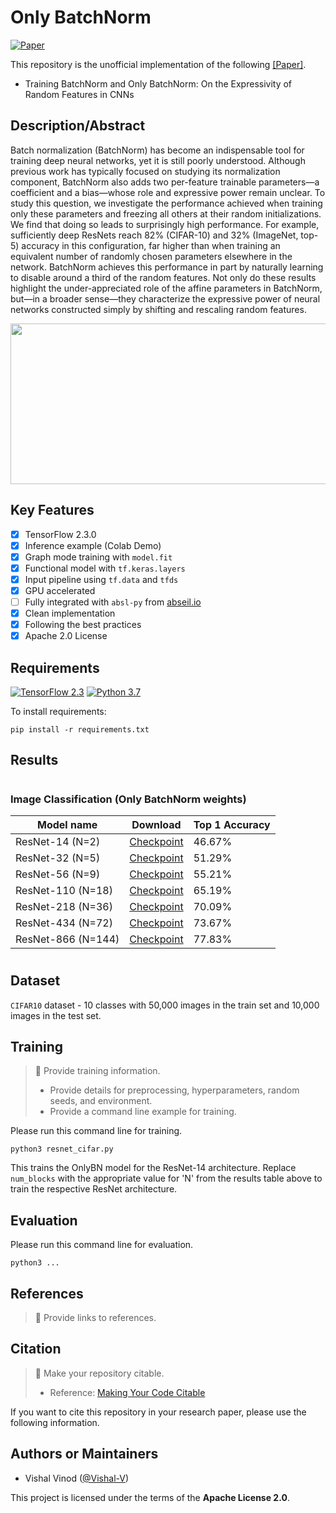 # Only BatchNorm
  
[![Paper](http://img.shields.io/badge/paper-arXiv.2003.00152-B3181B.svg)](https://arxiv.org/pdf/2003.00152.pdf) 
<!-- [![Open In Colab](https://colab.research.google.com/assets/colab-badge.svg)](https://colab.research.google.com/github/Vishal-V/tf-models/blob/master/...)   -->

This repository is the unofficial implementation of the following [[Paper]](https://arxiv.org/pdf/2003.00152.pdf).

* Training BatchNorm and Only BatchNorm: On the Expressivity of Random Features in CNNs

## Description/Abstract

Batch normalization (BatchNorm) has become an indispensable tool for training
deep neural networks, yet it is still poorly understood. Although previous work
has typically focused on studying its normalization component, BatchNorm also
adds two per-feature trainable parameters—a coefficient and a bias—whose role
and expressive power remain unclear. To study this question, we investigate the
performance achieved when training only these parameters and freezing all others
at their random initializations. We find that doing so leads to surprisingly high
performance. For example, sufficiently deep ResNets reach 82% (CIFAR-10) and
32% (ImageNet, top-5) accuracy in this configuration, far higher than when training
an equivalent number of randomly chosen parameters elsewhere in the network.
BatchNorm achieves this performance in part by naturally learning to disable
around a third of the random features. Not only do these results highlight the
under-appreciated role of the affine parameters in BatchNorm, but—in a broader
sense—they characterize the expressive power of neural networks constructed
simply by shifting and rescaling random features.

  
<img src="../assets/onlybn.png" width="860px" height="257px"/>  
  
<!-- ## History

> :memo: Provide a changelog. -->
  
## Key Features

- [x] TensorFlow 2.3.0
- [x] Inference example (Colab Demo)
- [x] Graph mode training with `model.fit`
- [x] Functional model with `tf.keras.layers`
- [x] Input pipeline using `tf.data` and `tfds`
- [x] GPU accelerated
- [ ] Fully integrated with `absl-py` from [abseil.io](https://abseil.io)
- [x] Clean implementation
- [x] Following the best practices
- [x] Apache 2.0 License

## Requirements

[![TensorFlow 2.3](https://img.shields.io/badge/tensorflow-2.3-brightgreen)](https://github.com/tensorflow/tensorflow/releases/tag/v2.3.0)
[![Python 3.7](https://img.shields.io/badge/python-3.8-blue.svg)](https://www.python.org/downloads/release/python-382/)


To install requirements:

```setup
pip install -r requirements.txt
```

## Results
#
### Image Classification (Only BatchNorm weights) 
 
| Model name | Download | Top 1 Accuracy |
|------------|----------|----------------|
| ResNet-14 (N=2)| [Checkpoint](https://drive.google.com/...) | 46.67% |
| ResNet-32 (N=5)| [Checkpoint](https://drive.google.com/...) | 51.29% |
| ResNet-56 (N=9)| [Checkpoint](https://drive.google.com/...) | 55.21% |
| ResNet-110 (N=18)| [Checkpoint](https://drive.google.com/...) | 65.19% |
| ResNet-218 (N=36)| [Checkpoint](https://drive.google.com/...) | 70.09% |
| ResNet-434 (N=72)| [Checkpoint](https://drive.google.com/...) | 73.67% |
| ResNet-866 (N=144)| [Checkpoint](https://drive.google.com/...) | 77.83% |
#  
## Dataset

`CIFAR10` dataset - 10 classes with 50,000 images in the train set and 10,000 images in the test set.
  

## Training

> :memo: Provide training information.  
>  
> * Provide details for preprocessing, hyperparameters, random seeds, and environment.  
> * Provide a command line example for training.  

Please run this command line for training.

```shell
python3 resnet_cifar.py
```
This trains the OnlyBN model for the ResNet-14 architecture. Replace `num_blocks` with the appropriate value for 'N' from the results table above to train the respective ResNet architecture.  
  
## Evaluation
<!-- 
> :memo: Provide an evaluation script with details of how to reproduce results.  
>  
> * Describe data preprocessing / postprocessing steps.  
> * Provide a command line example for evaluation.   -->

Please run this command line for evaluation.

```shell
python3 ...
```

## References

> :memo: Provide links to references.  

## Citation

> :memo: Make your repository citable.  
>  
> * Reference: [Making Your Code Citable](https://guides.github.com/activities/citable-code/)  

If you want to cite this repository in your research paper, please use the following information.

## Authors or Maintainers

* Vishal Vinod ([@Vishal-V](https://github.com/Vishal-V))
  
This project is licensed under the terms of the **Apache License 2.0**.
